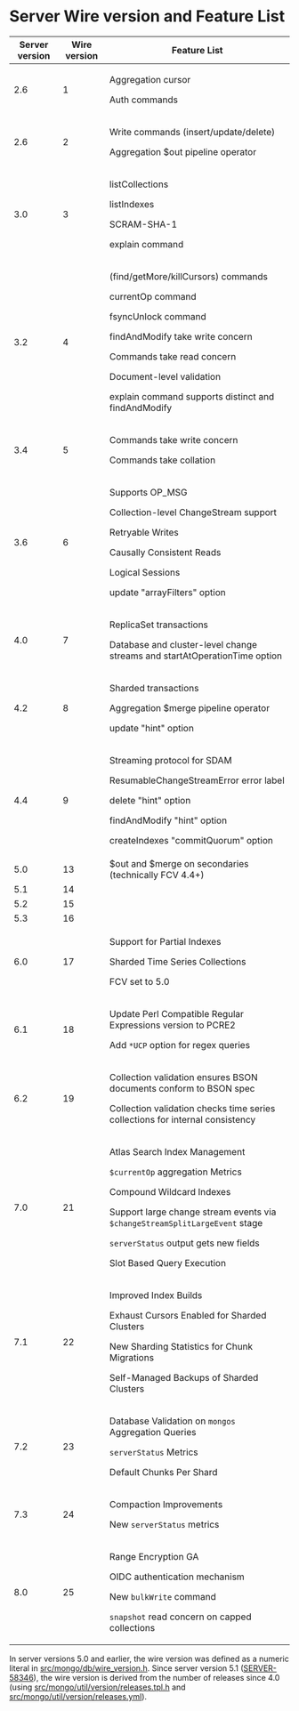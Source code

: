 # Server Wire version and Feature List

| Server version | Wire version | Feature List                                                                                                                                                                                                                                                                |
| -------------- | ------------ | --------------------------------------------------------------------------------------------------------------------------------------------------------------------------------------------------------------------------------------------------------------------------- |
| 2.6            | 1            | <p>Aggregation cursor</p> <p>Auth commands</p>                                                                                                                                                                                                                              |
| 2.6            | 2            | <p>Write commands (insert/update/delete)</p> <p>Aggregation $out pipeline operator</p>                                                                                                                                                                                      |
| 3.0            | 3            | <p>listCollections</p> <p>listIndexes</p> <p>SCRAM-SHA-1</p> <p>explain command</p>                                                                                                                                                                                         |
| 3.2            | 4            | <p>(find/getMore/killCursors) commands</p> <p>currentOp command</p> <p>fsyncUnlock command</p> <p>findAndModify take write concern</p> <p>Commands take read concern</p> <p>Document-level validation</p> <p>explain command supports distinct and findAndModify</p>        |
| 3.4            | 5            | <p>Commands take write concern</p> <p>Commands take collation</p>                                                                                                                                                                                                           |
| 3.6            | 6            | <p>Supports OP_MSG</p> <p>Collection-level ChangeStream support</p> <p>Retryable Writes</p> <p>Causally Consistent Reads</p> <p>Logical Sessions</p> <p>update "arrayFilters" option</p>                                                                                    |
| 4.0            | 7            | <p>ReplicaSet transactions</p> <p>Database and cluster-level change streams and startAtOperationTime option</p>                                                                                                                                                             |
| 4.2            | 8            | <p>Sharded transactions</p> <p>Aggregation $merge pipeline operator</p> <p>update "hint" option</p>                                                                                                                                                                         |
| 4.4            | 9            | <p>Streaming protocol for SDAM</p> <p>ResumableChangeStreamError error label</p> <p>delete "hint" option</p> <p>findAndModify "hint" option</p> <p>createIndexes "commitQuorum" option</p>                                                                                  |
| 5.0            | 13           | $out and $merge on secondaries (technically FCV 4.4+)                                                                                                                                                                                                                       |
| 5.1            | 14           |                                                                                                                                                                                                                                                                             |
| 5.2            | 15           |                                                                                                                                                                                                                                                                             |
| 5.3            | 16           |                                                                                                                                                                                                                                                                             |
| 6.0            | 17           | <p>Support for Partial Indexes</p><p>Sharded Time Series Collections</p><p>FCV set to 5.0</p>                                                                                                                                                                               |
| 6.1            | 18           | <p>Update Perl Compatible Regular Expressions version to PCRE2</p><p>Add `*UCP` option for regex queries</p>                                                                                                                                                                |
| 6.2            | 19           | <p>Collection validation ensures BSON documents conform to BSON spec</p><p>Collection validation checks time series collections for internal consistency</p>                                                                                                                |
| 7.0            | 21           | <p>Atlas Search Index Management</p><p>`$currentOp` aggregation Metrics</p><p>Compound Wildcard Indexes</p><p>Support large change stream events via `$changeStreamSplitLargeEvent` stage</p><p>`serverStatus` output gets new fields</p> <p>Slot Based Query Execution</p> |
| 7.1            | 22           | <p>Improved Index Builds</p><p>Exhaust Cursors Enabled for Sharded Clusters</p><p>New Sharding Statistics for Chunk Migrations</p><p>Self-Managed Backups of Sharded Clusters                                                                                               |
| 7.2            | 23           | <p>Database Validation on `mongos` Aggregation Queries</p><p>`serverStatus` Metrics</p><p>Default Chunks Per Shard</p>                                                                                                                                                      |
| 7.3            | 24           | <p>Compaction Improvements</p><p>New `serverStatus` metrics</p>                                                                                                                                                                                                             |
| 8.0            | 25           | <p>Range Encryption GA</p><p>OIDC authentication mechanism</p><p>New `bulkWrite` command</p><p>`snapshot` read concern on capped collections</p>                                                                                                                            |

In server versions 5.0 and earlier, the wire version was defined as a numeric literal in
[src/mongo/db/wire_version.h](https://github.com/mongodb/mongo/blob/master/src/mongo/db/wire_version.h). Since server
version 5.1 ([SERVER-58346](https://jira.mongodb.org/browse/SERVER-58346)), the wire version is derived from the number
of releases since 4.0 (using
[src/mongo/util/version/releases.tpl.h](https://github.com/mongodb/mongo/blob/master/src/mongo/util/version/releases.tpl.h)
and
[src/mongo/util/version/releases.yml](https://github.com/mongodb/mongo/blob/master/src/mongo/util/version/releases.yml)).
